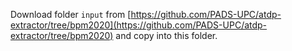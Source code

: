 Download folder `input` from [https://github.com/PADS-UPC/atdp-extractor/tree/bpm2020](https://github.com/PADS-UPC/atdp-extractor/tree/bpm2020) and copy into this folder.